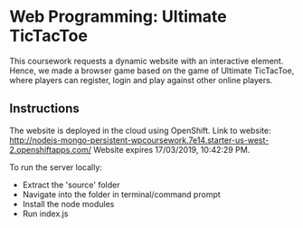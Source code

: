 # Web Programming: Ultimate TicTacToe
This coursework requests a dynamic website with an interactive element. Hence, we made a browser game based on the game of Ultimate TicTacToe, where players can register, login and play against other online players.

## Instructions
The website is deployed in the cloud using OpenShift.
Link to website: http://nodejs-mongo-persistent-wpcoursework.7e14.starter-us-west-2.openshiftapps.com/
Website expires 17/03/2019, 10:42:29 PM.

To run the server locally:
- Extract the 'source' folder
- Navigate into the folder in terminal/command prompt
- Install the node modules
- Run index.js
